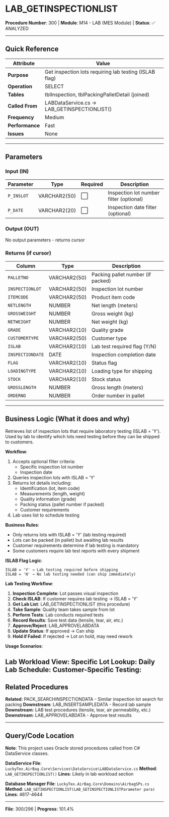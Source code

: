 # LAB_GETINSPECTIONLIST

**Procedure Number**: 300 | **Module**: M14 - LAB (MES Module) | **Status**: ✅ ANALYZED

---

## Quick Reference

| Attribute | Value |
|-----------|-------|
| **Purpose** | Get inspection lots requiring lab testing (ISLAB flag) |
| **Operation** | SELECT |
| **Tables** | tblInspection, tblPackingPalletDetail (joined) |
| **Called From** | LABDataService.cs → LAB_GETINSPECTIONLIST() |
| **Frequency** | Medium |
| **Performance** | Fast |
| **Issues** | None |

---

## Parameters

### Input (IN)

| Parameter | Type | Required | Description |
|-----------|------|----------|-------------|
| `P_INSLOT` | VARCHAR2(50) | ⬜ | Inspection lot number filter (optional) |
| `P_DATE` | VARCHAR2(20) | ⬜ | Inspection date filter (optional) |

### Output (OUT)

No output parameters - returns cursor

### Returns (if cursor)

| Column | Type | Description |
|--------|------|-------------|
| `PALLETNO` | VARCHAR2(50) | Packing pallet number (if packed) |
| `INSPECTIONLOT` | VARCHAR2(50) | Inspection lot number |
| `ITEMCODE` | VARCHAR2(50) | Product item code |
| `NETLENGTH` | NUMBER | Net length (meters) |
| `GROSSWEIGHT` | NUMBER | Gross weight (kg) |
| `NETWEIGHT` | NUMBER | Net weight (kg) |
| `GRADE` | VARCHAR2(10) | Quality grade |
| `CUSTOMERTYPE` | VARCHAR2(50) | Customer type |
| `ISLAB` | VARCHAR2(10) | Lab test required flag (Y/N) |
| `INSPECTIONDATE` | DATE | Inspection completion date |
| `FLAG` | VARCHAR2(10) | Status flag |
| `LOADINGTYPE` | VARCHAR2(10) | Loading type for shipping |
| `STOCK` | VARCHAR2(10) | Stock status |
| `GROSSLENGTH` | NUMBER | Gross length (meters) |
| `ORDERNO` | NUMBER | Order number in pallet |

---

## Business Logic (What it does and why)

Retrieves list of inspection lots that require laboratory testing (ISLAB = 'Y'). Used by lab to identify which lots need testing before they can be shipped to customers.

**Workflow**:
1. Accepts optional filter criteria:
   - Specific inspection lot number
   - Inspection date
2. Queries inspection lots with ISLAB = 'Y'
3. Returns lot details including:
   - Identification (lot, item code)
   - Measurements (length, weight)
   - Quality information (grade)
   - Packing status (pallet number if packed)
   - Customer requirements
4. Lab uses list to schedule testing

**Business Rules**:
- Only returns lots with ISLAB = 'Y' (lab testing required)
- Lots can be packed (in pallet) but awaiting lab results
- Customer requirements determine if lab testing is mandatory
- Some customers require lab test reports with every shipment

**ISLAB Flag Logic**:
```
ISLAB = 'Y' → Lab testing required before shipping
ISLAB = 'N' → No lab testing needed (can ship immediately)
```

**Lab Testing Workflow**:
1. **Inspection Complete**: Lot passes visual inspection
2. **Check ISLAB**: If customer requires lab testing → ISLAB = 'Y'
3. **Get Lab List**: LAB_GETINSPECTIONLIST (this procedure)
4. **Take Sample**: Quality team takes sample from lot
5. **Perform Tests**: Lab conducts required tests
6. **Record Results**: Save test data (tensile, tear, air, etc.)
7. **Approve/Reject**: LAB_APPROVELABDATA
8. **Update Status**: If approved → Can ship
9. **Hold if Failed**: If rejected → Lot on hold, may need rework

**Usage Scenarios**:

**Lab Workload View**:
**Specific Lot Lookup**:
**Daily Lab Schedule**:
**Customer-Specific Testing**:
---

## Related Procedures

**Related**: PACK_SEARCHINSPECTIONDATA - Similar inspection lot search for packing
**Downstream**: LAB_INSERTSAMPLEDATA - Record lab sample
**Downstream**: LAB test procedures (tensile, tear, air permeability, etc.)
**Downstream**: LAB_APPROVELABDATA - Approve test results

---

## Query/Code Location

**Note**: This project uses Oracle stored procedures called from C# DataService classes.

**DataService File**: `LuckyTex.AirBag.Core\Services\DataService\LABDataService.cs`
**Method**: `LAB_GETINSPECTIONLIST()`
**Lines**: Likely in lab workload section

**Database Manager File**: `LuckyTex.AirBag.Core\Domains\AirbagSPs.cs`
**Method**: `LAB_GETINSPECTIONLIST(LAB_GETINSPECTIONLISTParameter para)`
**Lines**: 4617-4644

---

**File**: 300/296 | **Progress**: 101.4%
